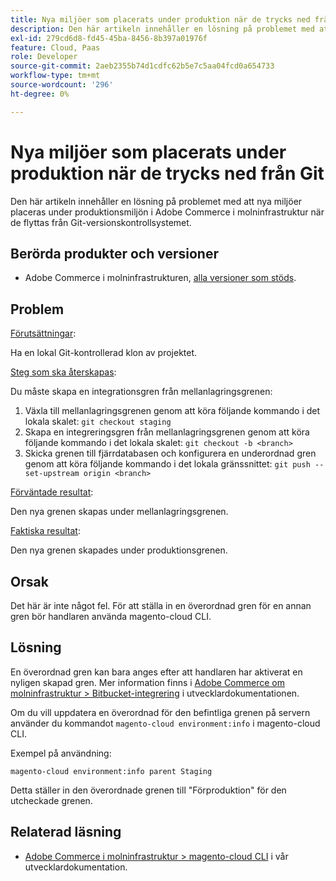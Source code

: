 ```yaml
---
title: Nya miljöer som placerats under produktion när de trycks ned från Git
description: Den här artikeln innehåller en lösning på problemet med att nya miljöer placeras under produktionsmiljön i Adobe Commerce i molninfrastruktur när de flyttas från Git-versionskontrollsystemet.
exl-id: 279cd6d8-fd45-45ba-8456-8b397a01976f
feature: Cloud, Paas
role: Developer
source-git-commit: 2aeb2355b74d1cdfc62b5e7c5aa04fcd0a654733
workflow-type: tm+mt
source-wordcount: '296'
ht-degree: 0%

---
```


# Nya miljöer som placerats under produktion när de trycks ned från Git

Den här artikeln innehåller en lösning på problemet med att nya miljöer placeras under produktionsmiljön i Adobe Commerce i molninfrastruktur när de flyttas från Git-versionskontrollsystemet.

## Berörda produkter och versioner

* Adobe Commerce i molninfrastrukturen, [alla versioner som stöds](https://magento.com/sites/default/files/magento-software-lifecycle-policy.pdf).

## Problem

<u>Förutsättningar</u>:

Ha en lokal Git-kontrollerad klon av projektet.

<u>Steg som ska återskapas</u>:

Du måste skapa en integrationsgren från mellanlagringsgrenen:

1. Växla till mellanlagringsgrenen genom att köra följande kommando i det lokala skalet: `git checkout staging`
1. Skapa en integreringsgren från mellanlagringsgrenen genom att köra följande kommando i det lokala skalet: `git checkout -b <branch>`
1. Skicka grenen till fjärrdatabasen och konfigurera en underordnad gren genom att köra följande kommando i det lokala gränssnittet: `git push --set-upstream origin <branch>`

<u>Förväntade resultat</u>:

Den nya grenen skapas under mellanlagringsgrenen.

<u>Faktiska resultat</u>:

Den nya grenen skapades under produktionsgrenen.

## Orsak

Det här är inte något fel. För att ställa in en överordnad gren för en annan gren bör handlaren använda magento-cloud CLI.

## Lösning

En överordnad gren kan bara anges efter att handlaren har aktiverat en nyligen skapad gren. Mer information finns i [Adobe Commerce om molninfrastruktur > Bitbucket-integrering](https://experienceleague.adobe.com/sv/docs/commerce-cloud-service/user-guide/dev-tools/integrations/bitbucket#create-a-cloud-branch) i utvecklardokumentationen.

Om du vill uppdatera en överordnad för den befintliga grenen på servern använder du kommandot `magento-cloud environment:info` i magento-cloud CLI.

Exempel på användning:

`magento-cloud environment:info parent Staging`

Detta ställer in den överordnade grenen till &quot;Förproduktion&quot; för den utcheckade grenen.

## Relaterad läsning

* [Adobe Commerce i molninfrastruktur > magento-cloud CLI](https://experienceleague.adobe.com/sv/docs/commerce-cloud-service/user-guide/dev-tools/cloud-cli/cloud-cli-overview) i vår utvecklardokumentation.
